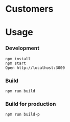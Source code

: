 # Customers

# Usage
### Development
```
npm install
npm start
Open http://localhost:3000
```
### Build
```
npm run build
```
### Build for production
```
npm run build-p
```
